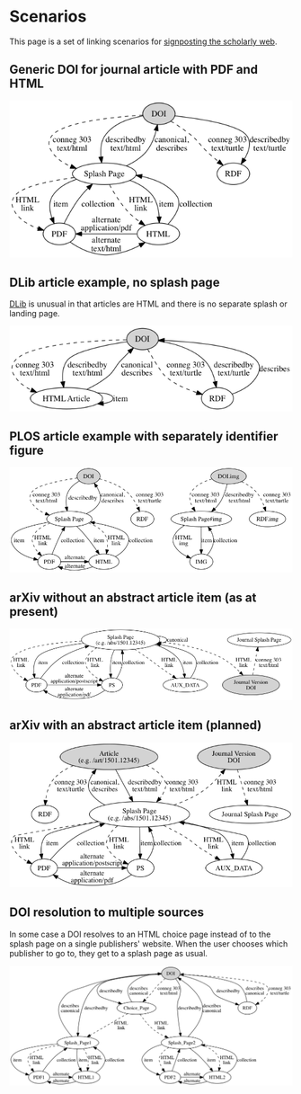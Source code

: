 # Scenarios

This page is a set of linking scenarios for [signposting the scholarly web](README.md).

## Generic DOI for journal article with PDF and HTML

![Journal with PDF and HTML](journal_with_pdf_html.png)

## DLib article example, no splash page

[DLib](http://dlib.org/) is unusual in that articles are HTML and there is no separate splash or landing page.
 
![DLib article](dlib_article.png)

## PLOS article example with separately identifier figure

![PLOS Article with component image](plos_with_component_image.png)

## arXiv without an abstract article item (as at present)

![arXiv article without item resource](arxiv_no_item.png)

## arXiv with an abstract article item (planned)

![arXiv article with item resource](arxiv_plan.png)

## DOI resolution to multiple sources

In some case a DOI resolves to an HTML choice page instead of to the splash page on a single publishers' website. When the user chooses which publisher to go to, they get to a splash page as usual.

![Multiple resolution via HTML choice page](multiple_resolution_by_html.png)
